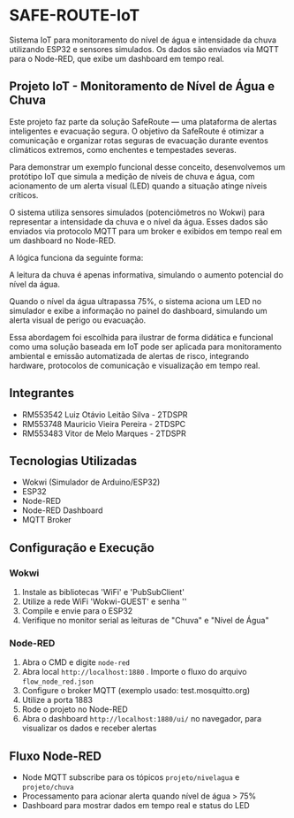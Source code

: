 # SAFE-ROUTE-IoT

Sistema IoT para monitoramento do nível de água e intensidade da chuva utilizando ESP32 e sensores simulados. Os dados são enviados via MQTT para o Node-RED, que exibe um dashboard em tempo real.

## Projeto IoT - Monitoramento de Nível de Água e Chuva

Este projeto faz parte da solução SafeRoute — uma plataforma de alertas inteligentes e evacuação segura. O objetivo da SafeRoute é otimizar a comunicação e organizar rotas seguras de evacuação durante eventos climáticos extremos, como enchentes e tempestades severas.

Para demonstrar um exemplo funcional desse conceito, desenvolvemos um protótipo IoT que simula a medição de níveis de chuva e água, com acionamento de um alerta visual (LED) quando a situação atinge níveis críticos.

O sistema utiliza sensores simulados (potenciômetros no Wokwi) para representar a intensidade da chuva e o nível da água. Esses dados são enviados via protocolo MQTT para um broker e exibidos em tempo real em um dashboard no Node-RED.

A lógica funciona da seguinte forma:

A leitura da chuva é apenas informativa, simulando o aumento potencial do nível da água.

Quando o nível da água ultrapassa 75%, o sistema aciona um LED no simulador e exibe a informação no painel do dashboard, simulando um alerta visual de perigo ou evacuação.

Essa abordagem foi escolhida para ilustrar de forma didática e funcional como uma solução baseada em IoT pode ser aplicada para monitoramento ambiental e emissão automatizada de alertas de risco, integrando hardware, protocolos de comunicação e visualização em tempo real.

## Integrantes

- RM553542 Luiz Otávio Leitão Silva - 2TDSPR
- RM553748 Mauricio Vieira Pereira - 2TDSPC
- RM553483 Vitor de Melo Marques - 2TDSPR

## Tecnologias Utilizadas 

- Wokwi (Simulador de Arduino/ESP32)
- ESP32
- Node-RED
- Node-RED Dashboard
- MQTT Broker

## Configuração e Execução

### Wokwi

1. Instale as bibliotecas 'WiFi' e 'PubSubClient' 
2. Utilize a rede WiFi 'Wokwi-GUEST' e senha ''
3. Compile e envie para o ESP32
4. Verifique no monitor serial as leituras de "Chuva" e "Nível de Água"

### Node-RED

1. Abra o CMD e digite ```node-red ```
2. Abra local  ```http://localhost:1880```
. Importe o fluxo do arquivo `flow_node_red.json`
2. Configure o broker MQTT (exemplo usado: test.mosquitto.org)
3. Utilize a porta 1883
4. Rode o projeto no Node-RED
5. Abra o dashboard ```http://localhost:1880/ui/``` no navegador, para visualizar os dados e receber alertas

## Fluxo Node-RED

- Node MQTT subscribe para os tópicos `projeto/nivelagua` e `projeto/chuva`
- Processamento para acionar alerta quando nível de água > 75%
- Dashboard para mostrar dados em tempo real e status do LED



